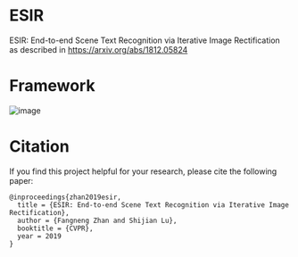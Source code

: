 # ESIR
ESIR: End-to-end Scene Text Recognition via Iterative Image Rectification as described in https://arxiv.org/abs/1812.05824


# Framework
![image](https://github.com/fnzhan/ESIR/blob/master/introduction.jpg)

# Citation
If you find this project helpful for your research, please cite the following paper:
```
@inproceedings{zhan2019esir,
  title = {ESIR: End-to-end Scene Text Recognition via Iterative Image Rectification},
  author = {Fangneng Zhan and Shijian Lu},
  booktitle = {CVPR},
  year = 2019
}
```
